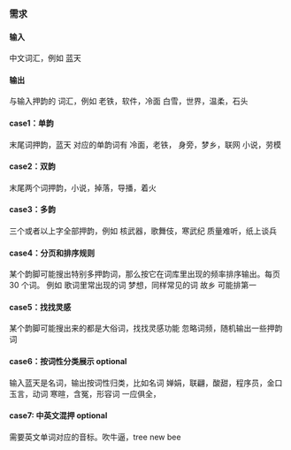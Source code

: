 
### 需求
#### 输入
中文词汇，例如 蓝天

#### 输出 
与输入押韵的 词汇，例如 老铁，软件，冷面
白雪，世界，温柔，石头

#### case1：单韵
末尾词押韵，蓝天 对应的单韵词有 冷面，老铁，
身旁，梦乡，联网
小说，劳模

#### case2：双韵
末尾两个词押韵，小说，掉落，导播，着火

#### case3：多韵
三个或者以上字全部押韵，例如 核武器，歌舞伎，寒武纪
质量难听，纸上谈兵

#### case4：分页和排序规则
某个韵脚可能搜出特别多押韵词，那么按它在词库里出现的频率排序输出。每页30 个词。
例如 歌词里常出现的词 梦想，同样常见的词 故乡 可能排第一

#### case5：找找灵感
某个韵脚可能搜出来的都是大俗词，找找灵感功能 忽略词频，随机输出一些押韵词

#### case6：按词性分类展示 optional
输入蓝天是名词，输出按词性归类，比如名词 婵娟，联翩，酸甜，程序员，金口玉言，动词 寒暄，含冤，形容词 一应俱全，

#### case7: 中英文混押 optional
需要英文单词对应的音标。吹牛逼，tree new bee



